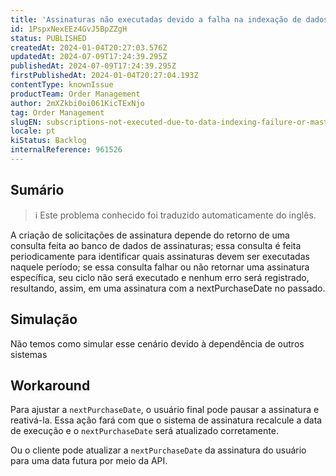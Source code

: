 ```yaml
---
title: 'Assinaturas não executadas devido a falha na indexação de dados ou falha na consulta de dados mestre'
id: 1PspxNexEEz4GvJ5BpZZgH
status: PUBLISHED
createdAt: 2024-01-04T20:27:03.576Z
updatedAt: 2024-07-09T17:24:39.295Z
publishedAt: 2024-07-09T17:24:39.295Z
firstPublishedAt: 2024-01-04T20:27:04.193Z
contentType: knownIssue
productTeam: Order Management
author: 2mXZkbi0oi061KicTExNjo
tag: Order Management
slugEN: subscriptions-not-executed-due-to-data-indexing-failure-or-masterdata-query-failure
locale: pt
kiStatus: Backlog
internalReference: 961526
---
```


## Sumário

>ℹ️ Este problema conhecido foi traduzido automaticamente do inglês.


A criação de solicitações de assinatura depende do retorno de uma consulta feita ao banco de dados de assinaturas; essa consulta é feita periodicamente para identificar quais assinaturas devem ser executadas naquele período; se essa consulta falhar ou não retornar uma assinatura específica, seu ciclo não será executado e nenhum erro será registrado, resultando, assim, em uma assinatura com a nextPurchaseDate no passado.

## Simulação


Não temos como simular esse cenário devido à dependência de outros sistemas

## Workaround


Para ajustar a `nextPurchaseDate`, o usuário final pode pausar a assinatura e reativá-la. Essa ação fará com que o sistema de assinatura recalcule a data de execução e o `nextPurchaseDate` será atualizado corretamente.

Ou o cliente pode atualizar a `nextPurchaseDate` da assinatura do usuário para uma data futura por meio da API.





